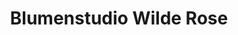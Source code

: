 ---
title: "Blumenstudio Wilde Rose"
url: /leinfelden-echterdingen/blumenstudio-wilde-rose/
shop: Blumen
---